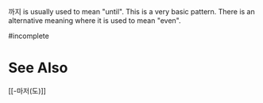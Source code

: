  까지 is usually used to mean "until". This is a very basic pattern.
There is an alternative meaning where it is used to mean "even".

#incomplete 
# See Also

[[-마저(도)]]
